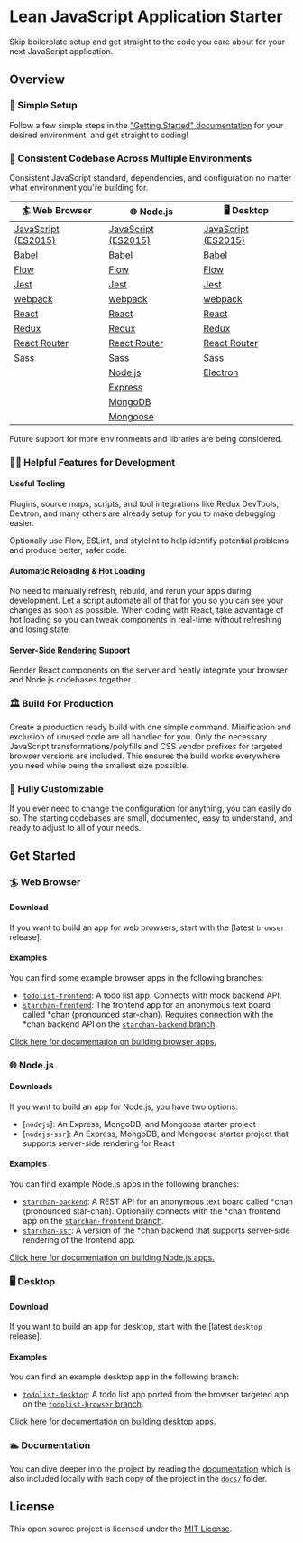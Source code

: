 # Lean JavaScript Application Starter
Skip boilerplate setup and get straight to the code you care about for your next JavaScript application.

## Overview
### 🚀 Simple Setup
Follow a few simple steps in the ["Getting Started" documentation](docs/getting_started.md) for your desired environment, and get straight to coding!

### 🌙 Consistent Codebase Across Multiple Environments
Consistent JavaScript standard, dependencies, and configuration no matter what environment you're building for.

| 🏄‍ Web Browser                                          | 🌐 Node.js                                              | 🖥️ Desktop                                              |
|--------------------------------------------------------|--------------------------------------------------------|--------------------------------------------------------|
| [JavaScript (ES2015)](docs/javascript_features.md)     | [JavaScript (ES2015)](docs/javascript_features.md)     | [JavaScript (ES2015)](docs/javascript_features.md)     |
| [Babel](https://babeljs.io)                            | [Babel](https://babeljs.io)                            | [Babel](https://babeljs.io)                            |
| [Flow](https://flow.org)                               | [Flow](https://flow.org)                               | [Flow](https://flow.org)                               |
| [Jest](https://jestjs.io)                              | [Jest](https://jestjs.io)                              | [Jest](https://jestjs.io)                              |
| [webpack](https://webpack.js.org)                      | [webpack](https://webpack.js.org)                      | [webpack](https://webpack.js.org)                      |
| [React](https://reactjs.org)                           | [React](https://reactjs.org)                           | [React](https://reactjs.org)                           |
| [Redux](https://redux.js.org)                          | [Redux](https://redux.js.org)                          | [Redux](https://redux.js.org)                          |
| [React Router](https://reacttraining.com/react-router) | [React Router](https://reacttraining.com/react-router) | [React Router](https://reacttraining.com/react-router) |
| [Sass](https://sass-lang.com)                          | [Sass](https://sass-lang.com)                          | [Sass](https://sass-lang.com)                          |
|                                                        | [Node.js](https://nodejs.org)                          | [Electron](https://electronjs.org)                     |
|                                                        | [Express](https://expressjs.com)                       |                                                        |
|                                                        | [MongoDB](https://mongodb.com)                         |                                                        |
|                                                        | [Mongoose](https://mongoosejs.com)                     |                                                        |

Future support for more environments and libraries are being considered.

### 👩‍💻 Helpful Features for Development
#### Useful Tooling
Plugins, source maps, scripts, and tool integrations like Redux DevTools, Devtron, and many others are already setup for you to make debugging easier.

Optionally use Flow, ESLint, and stylelint to help identify potential problems and produce better, safer code.

#### Automatic Reloading & Hot Loading
No need to manually refresh, rebuild, and rerun your apps during development. Let a script automate all of that for you so you can see your changes as soon as possible. When coding with React, take advantage of hot loading so you can tweak components in real-time without refreshing and losing state.

#### Server-Side Rendering Support
Render React components on the server and neatly integrate your browser and Node.js codebases together.

### 🏛️ Build For Production
Create a production ready build with one simple command. Minification and exclusion of unused code are all handled for you. Only the necessary JavaScript transformations/polyfills and CSS vendor prefixes for targeted browser versions are included. This ensures the build works everywhere you need while being the smallest size possible.

### 🔧 Fully Customizable
If you ever need to change the configuration for anything, you can easily do so. The starting codebases are small, documented, easy to understand, and ready to adjust to all of your needs.

## Get Started
### 🏄‍ Web Browser
#### Download
If you want to build an app for web browsers, start with the [latest `browser` release].

#### Examples
You can find some example browser apps in the following branches:

- [`todolist-frontend`](https://github.com/IsaacLean/lean-web-app-starter/tree/todolist-browser): A todo list app. Connects with mock backend API.
- [`starchan-frontend`](https://github.com/IsaacLean/lean-web-app-starter/tree/starchan-frontend): The frontend app for an anonymous text board called *chan (pronounced star-chan). Requires connection with the *chan backend API on the [`starchan-backend` branch](https://github.com/IsaacLean/lean-web-app-starter/tree/starchan-backend).

[Click here for documentation on building browser apps.](docs/browser/README.md)

### 🌐 Node.js
#### Downloads
If you want to build an app for Node.js, you have two options:

- [`nodejs`]: An Express, MongoDB, and Mongoose starter project
- [`nodejs-ssr`]: An Express, MongoDB, and Mongoose starter project that supports server-side rendering for React

#### Examples
You can find example Node.js apps in the following branches:

- [`starchan-backend`](https://github.com/IsaacLean/lean-web-app-starter/tree/starchan-backend): A REST API for an anonymous text board called *chan (pronounced star-chan). Optionally connects with the *chan frontend app on the [`starchan-frontend` branch](https://github.com/IsaacLean/lean-web-app-starter/tree/starchan-frontend).
- [`starchan-ssr`](https://github.com/IsaacLean/lean-web-app-starter/tree/starchan-ssr): A version of the *chan backend that supports server-side rendering of the frontend app.

[Click here for documentation on building Node.js apps.](docs/nodejs/README.md)

### 🖥️ Desktop
#### Download
If you want to build an app for desktop, start with the [latest `desktop` release].

#### Examples
You can find an example desktop app in the following branch:

- [`todolist-desktop`](https://github.com/IsaacLean/lean-web-app-starter/tree/todolist-desktop): A todo list app ported from the browser targeted app on the [`todolist-browser` branch](https://github.com/IsaacLean/lean-web-app-starter/tree/todolist-browser).

[Click here for documentation on building desktop apps.](docs/desktop/README.md)

### 🏊 Documentation
You can dive deeper into the project by reading the [documentation](docs/README.md) which is also included locally with each copy of the project in the [`docs/`](docs) folder.

## License
This open source project is licensed under the [MIT License](https://choosealicense.com/licenses/mit).